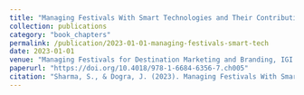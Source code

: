 ```yaml
---
title: "Managing Festivals With Smart Technologies and Their Contribution Towards Destination Promotion"
collection: publications
category: "book_chapters"
permalink: /publication/2023-01-01-managing-festivals-smart-tech
date: 2023-01-01
venue: "Managing Festivals for Destination Marketing and Branding, IGI Global"
paperurl: "https://doi.org/10.4018/978-1-6684-6356-7.ch005"
citation: "Sharma, S., & Dogra, J. (2023). Managing Festivals With Smart Technologies and Their Contribution Towards Destination Promotion. In S. K. Kulshreshtha (Ed.), Managing Festivals for Destination Marketing and Branding (pp. 76–94). IGI Global."
---
```


